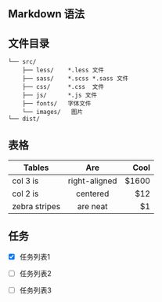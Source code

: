 ## Markdown 语法


## 文件目录

```
└── src/
	├── less/    *.less 文件
	├── sass/    *.scss *.sass 文件
	├── css/     *.css  文件
	├── js/      *.js 文件
	├── fonts/   字体文件
    └── images/   图片
└── dist/
```

## 表格

| Tables        | Are           | Cool  |
| ------------- |:-------------:| -----:|
| col 3 is      | right-aligned | $1600 |
| col 2 is      | centered      |   $12 |
| zebra stripes | are neat      |    $1 |

## 任务

- [x] 任务列表1
- [ ] 任务列表2
- [ ] 任务列表3



  


